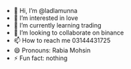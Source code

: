 - 👋 Hi, I’m @ladlamunna
- 👀 I’m interested in love
- 🌱 I’m currently learning trading
- 💞️ I’m looking to collaborate on binance
- 📫 How to reach me 03144431725
- 😄 Pronouns: Rabia Mohsin
- ⚡ Fun fact: nothing

<!---
ladlamunna/ladlamunna is a ✨ special ✨ repository because its `README.md` (this file) appears on your GitHub profile.
You can click the Preview link to take a look at your changes.
--->
